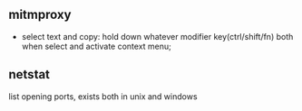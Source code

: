 ## mitmproxy

* select text and copy: hold down whatever modifier key(ctrl/shift/fn) both when select and activate context menu;

## netstat
list opening ports, exists both in unix and windows


